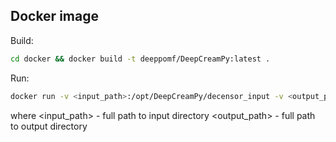 Docker image
------------

Build: 
```bash
cd docker && docker build -t deeppomf/DeepCreamPy:latest . 
```

Run:
```bash
docker run -v <input_path>:/opt/DeepCreamPy/decensor_input -v <output_path>:/opt/DeepCreamPy/decensor_output deeppomf/DeepCreamPy:latest
```
where
<input_path> - full path to input directory
<output_path> - full path to output directory
